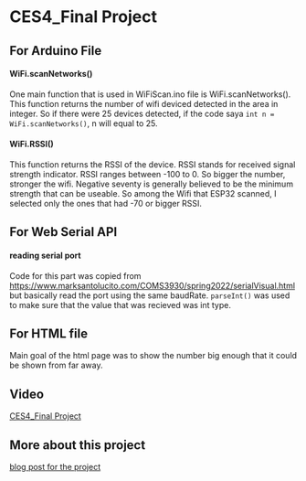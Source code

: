 # CES4_Final Project

## For Arduino File

#### WiFi.scanNetworks()
One main function that is used in WiFiScan.ino file is WiFi.scanNetworks(). This function returns the number of wifi deviced detected in the area in integer. So if there were 25 devices detected, if the code saya ```int n = WiFi.scanNetworks()```, n will equal to 25. 

#### WiFi.RSSI()
This function returns the RSSI of the device. RSSI stands for received signal strength indicator. RSSI ranges between -100 to 0. So bigger the number, stronger the wifi. Negative seventy is generally believed to be the minimum strength that can be useable. So among the Wifi that ESP32 scanned, I selected only the ones that had -70 or bigger RSSI.

## For Web Serial API

#### reading serial port
Code for this part was copied from https://www.marksantolucito.com/COMS3930/spring2022/serialVisual.html but basically read the port using the same baudRate. ```parseInt()``` was used to make sure that the value that was recieved was int type. 

## For HTML file

Main goal of the html page was to show the number big enough that it could be shown from far away. 

## Video
[CES4_Final Project](https://youtu.be/Ef2DD9kiiIM)

## More about this project
[blog post for the project](https://ordinary-tenor-7bd.notion.site/CES_Mod3_Spring2022-e58083e46332459289b361f54fe25137)
